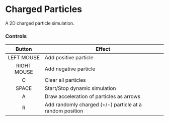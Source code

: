 # Charged Particles

A 2D charged particle simulation.

### Controls

| Button      | Effect                                                   |
|:-----------:|----------------------------------------------------------|
| LEFT MOUSE  | Add positive particle                                    |
| RIGHT MOUSE | Add negative particle                                    |
| C           | Clear all particles                                      |
| SPACE       | Start/Stop dynamic simulation                            |
| A           | Draw acceleration of particles as arrows                 |
| R           | Add randomly charged (+/-) particle at a random position |
